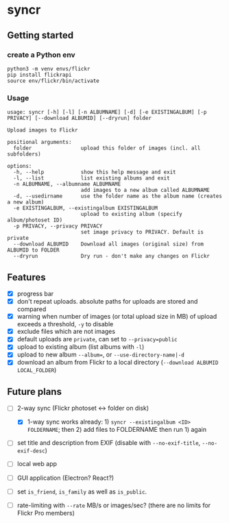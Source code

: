 # syncr

## Getting started

### create a Python env

```shell
python3 -m venv envs/flickr
pip install flickrapi
source env/flickr/bin/activate
```
### Usage
```
usage: syncr [-h] [-l] [-n ALBUMNAME] [-d] [-e EXISTINGALBUM] [-p PRIVACY] [--download ALBUMID] [--dryrun] folder

Upload images to Flickr

positional arguments:
  folder                upload this folder of images (incl. all subfolders)

options:
  -h, --help            show this help message and exit
  -l, --list            list existing albums and exit
  -n ALBUMNAME, --albumname ALBUMNAME
                        add images to a new album called ALBUMNAME
  -d, --usedirname      use the folder name as the album name (creates a new album)
  -e EXISTINGALBUM, --existingalbum EXISTINGALBUM
                        upload to existing album (specify album/photoset ID)
  -p PRIVACY, --privacy PRIVACY
                        set image privacy to PRIVACY. Default is private
  --download ALBUMID    Download all images (original size) from ALBUMID to FOLDER
  --dryrun              Dry run - don't make any changes on Flickr

```
## Features

- [x] progress bar
- [x] don't repeat uploads. absolute paths for uploads are stored and compared
- [x] warning when number of images (or total upload size in MB) of upload exceeds a threshold, `-y` to disable
- [x] exclude files which are not images
- [x] default uploads are `private`, can set to `--privacy=public`
- [x] upload to existing album (list albums with `-l`)
- [x] upload to new album `--album=`, or `--use-directory-name|-d`
- [x] download an album from Flickr to a local directory (`--download ALBUMID LOCAL_FOLDER`)

## Future plans
- [ ] 2-way sync (Flickr photoset <-> folder on disk)
  - [x] 1-way sync works already: 1) `syncr --existingalbum <ID> FOLDERNAME`; then 2) add files to FOLDERNAME then run 1) again
- [ ] set title and description from EXIF (disable with `--no-exif-title`, `--no-exif-desc`)
- [ ] local web app
- [ ] GUI application (Electron? React?)
- [ ] set `is_friend`, `is_family` as well as `is_public`.
- [ ] rate-limiting with `--rate` MB/s or images/sec? (there are no limits for Flickr Pro members)

